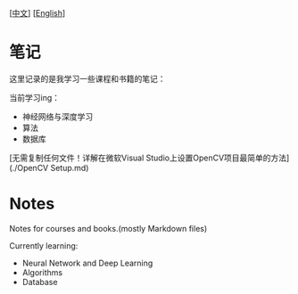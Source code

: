 \[[中文](#笔记)\]	\[[English](#Notes)\]

# 笔记

这里记录的是我学习一些课程和书籍的笔记：

当前学习ing：

- 神经网络与深度学习
- 算法
- 数据库



[无需复制任何文件！详解在微软Visual Studio上设置OpenCV项目最简单的方法](./OpenCV Setup.md)

# Notes

Notes for courses and books.(mostly Markdown files)

Currently learning:

- Neural Network and Deep Learning
- Algorithms
- Database



